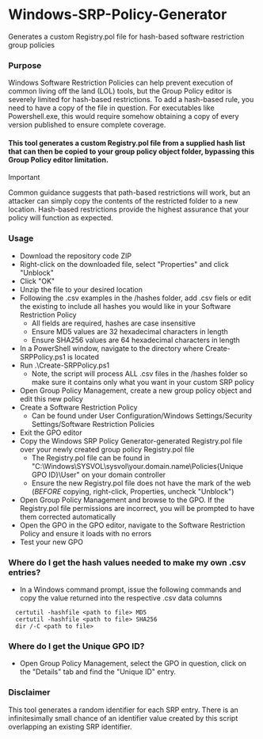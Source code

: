 # Windows-SRP-Policy-Generator
Generates a custom Registry.pol file for hash-based software restriction group policies  
### Purpose
Windows Software Restriction Policies can help prevent execution of common living off the land (LOL) tools, but the Group Policy editor is severely limited for hash-based restrictions.  To add a hash-based rule, you need to have a copy of the file in question.  For executables like Powershell.exe, this would require somehow obtaining a copy of every version published to ensure complete coverage.  
#### This tool generates a custom Registry.pol file from a supplied hash list that can then be copied to your group policy object folder, bypassing this Group Policy editor limitation.
> [!IMPORTANT]
> Common guidance suggests that path-based restrictions will work, but an attacker can simply copy the contents of the restricted folder to a new location.  Hash-based restrictions provide the highest assurance that your policy will function as expected.
### Usage
- Download the repository code ZIP
- Right-click on the downloaded file, select "Properties" and click "Unblock"
- Click "OK"
- Unzip the file to your desired location
- Following the .csv examples in the /hashes folder, add .csv fiels or edit the existing to include all hashes you would like in your Software Restriction Policy
  - All fields are required, hashes are case insensitive
  - Ensure MD5 values are 32 hexadecimal characters in length
  - Ensure SHA256 values are 64 hexadecimal characters in length
- In a PowerShell window, navigate to the directory where Create-SRPPolicy.ps1 is located
- Run .\Create-SRPPolicy.ps1
  - Note, the script will process ALL .csv files in the /hashes folder so make sure it contains only what you want in your custom SRP policy
- Open Group Policy Management, create a new group policy object and edit this new policy
- Create a Software Restriction Policy
  - Can be found under User Configuration/Windows Settings/Security Settings/Software Restriction Policies
- Exit the GPO editor
- Copy the Windows SRP Policy Generator-generated Registry.pol file over your newly created group policy Registry.pol file
  - The Registry.pol file can be found in "C:\Windows\SYSVOL\sysvol\your.domain.name\Policies\{Unique GPO ID}\User" on your domain controller
  - Ensure the new Registry.pol file does not have the mark of the web (_BEFORE_ copying, right-click, Properties, uncheck "Unblock")
- Open Group Policy Management and browse to the GPO.  If the Registry.pol file permissions are incorrect, you will be prompted to have them corrected automatically
- Open the GPO in the GPO editor, navigate to the Software Restriction Policy and ensure it loads with no errors
- Test your new GPO
### Where do I get the hash values needed to make my own .csv entries?
- In a Windows command prompt, issue the following commands and copy the value returned into the respective .csv data columns
```
  certutil -hashfile <path to file> MD5
  certutil -hashfile <path to file> SHA256
  dir /-C <path to file>
```
### Where do I get the Unique GPO ID?
- Open Group Policy Management, select the GPO in question, click on the "Details" tab and find the "Unique ID" entry.

### Disclaimer
This tool generates a random identifier for each SRP entry.  There is an infinitesimally small chance of an identifier value created by this script overlapping an existing SRP identifier.
